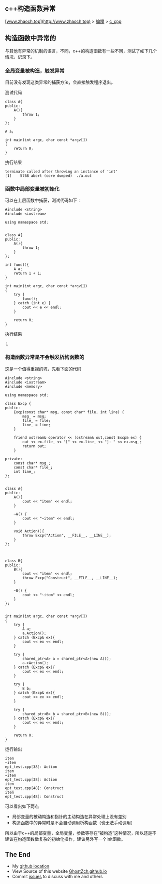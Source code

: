 ## c++构造函数异常

[www.zhaoch.top](http://www.zhaoch.top) > [编程](http://www.zhaoch.top/编程) > [c_cpp](http://www.zhaoch.top/编程/c_cpp)

## 构造函数中异常的

与其他有异常的机制的语言，不同，c++的构造函数有一些不同，测试了如下几个情况，记录下。

### 全局变量被构造，触发异常

目前没有发现这类异常的捕获方法，会直接触发程序退出。

测试代码

    class A{
    public:
        A(){
            throw 1;
        }
    };

    A a;

    int main(int argc, char const *argv[])
    {
        return 0;
    }

执行结果

    terminate called after throwing an instance of 'int'
    [1]    5768 abort (core dumped)  ./a.out


### 函数中局部变量被初始化

可以在上层函数中捕获，测试代码如下：

    #include <string>
    #include <iostream>

    using namespace std;


    class A{
    public:
        A(){
            throw 1;
        }
    };

    int func(){
        A a;
        return 1 + 1;
    }

    int main(int argc, char const *argv[])
    {
        try {
            func();
        } catch (int e) {
            cout << e << endl;
        }

        return 0;
    }

执行结果

    １

### 构造函数异常是不会触发析构函数的

这是一个值得重视的坑，先看下面的代码

    #include <string>
    #include <iostream>
    #include <memory>

    using namespace std;

    class Excp {
    public:
        Excp(const char* msg, const char* file, int line) {
            msg_ = msg;
            file_ = file;
            line_ = line;
        }

        friend ostream& operator << (ostream& out,const Excp& ex) {
            out << ex.file_ << "[" << ex.line_ << "]: " << ex.msg_;
            return out;
        }

    private:
        const char* msg_;
        const char* file_;
        int line_;
    };


    class A{
    public:
        A(){
            cout << "item" << endl;
        }

        ~A() {
            cout << "~item" << endl;
        }

        void Action(){
            throw Excp("Action", __FILE__, __LINE__);
        }
    };



    class B{
    public:
        B(){
            cout << "item" << endl;
            throw Excp("Construct", __FILE__, __LINE__);
        }

        ~B() {
            cout << "~item" << endl;
        }
    };


    int main(int argc, char const *argv[])
    {
        try {
            A a;
            a.Action();        
        } catch (Excp& ex){
            cout << ex << endl;
        }

        try {
            shared_ptr<A> a = shared_ptr<A>(new A());
            a->Action();        
        } catch (Excp& ex){
            cout << ex << endl;
        }

        try {
            B b;
        } catch (Excp& ex){
            cout << ex << endl;
        }

        try {
            shared_ptr<B> b = shared_ptr<B>(new B());
        } catch (Excp& ex){
            cout << ex << endl;
        }

        return 0;
    }

运行输出

    item
    ~item
    ept_test.cpp[38]: Action
    item
    ~item
    ept_test.cpp[38]: Action
    item
    ept_test.cpp[48]: Construct
    item
    ept_test.cpp[48]: Construct

可以看出如下两点

+ 局部变量的被动构造和指针的主动构造在异常处理上没有差别
+ 构造函数中的异常时是不会自动调用析构函数（也无法手动调用） 

所以由于c++的局部变量，全局变量，参数等存在“被构造”这种情况，所以还是不建议在构造函数做复杂的初始化操作，建议另外写一个init函数。
## The End

+ My [github location](https://github.com/GhostZCH/)
+ View Source of this website [GhostZch.github.io](https://github.com/GhostZCH/GhostZch.github.io/)
+ Commit [issues](https://github.com/GhostZCH/GhostZch.github.io/issues) to discuss with me and others
